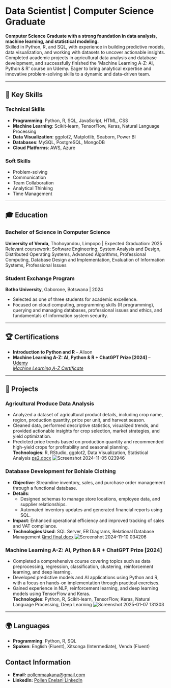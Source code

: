 


# Data Scientist | Computer Science Graduate

**Computer Science Graduate with a strong foundation in data analysis, machine learning, and statistical modeling.**  
Skilled in Python, R, and SQL, with experience in building predictive models, data visualization, and working with datasets to uncover actionable insights. Completed academic projects in agricultural data analysis and database development, and successfully finished the 'Machine Learning A-Z: AI, Python & R' course on Udemy. Eager to bring analytical expertise and innovative problem-solving skills to a dynamic and data-driven team.

---

## 📌 Key Skills

### Technical Skills
- **Programming**: Python, R, SQL, JavaScript, HTML, CSS
- **Machine Learning**: Scikit-learn, TensorFlow, Keras, Natural Language Processing
- **Data Visualization**: ggplot2, Matplotlib, Seaborn, Power BI
- **Databases**: MySQL, PostgreSQL, MongoDB
- **Cloud Platforms**: AWS, Azure

### Soft Skills
- Problem-solving
- Communication
- Team Collaboration
- Analytical Thinking
- Time Management

---

## 🎓 Education

### Bachelor of Science in Computer Science  
**University of Venda**, Thohoyandou, Limpopo | Expected Graduation: 2025  
Relevant coursework: Software Engineering, System Analysis and Design, Distributed Operating Systems, Advanced Algorithms, Professional Computing, Database Design and Implementation, Evaluation of Information Systems, Professional Issues

### Student Exchange Program  
**Botho University**, Gaborone, Botswana | 2024  
- Selected as one of three students for academic excellence.  
- Focused on cloud computing, programming skills (R programming), querying and managing databases, professional issues and ethics, and fundamentals of information system security.

---

## 🏆 Certifications
- **Introduction to Python and R** – Alison
- **Machine Learning A-Z: AI, Python & R + ChatGPT Prize [2024]** –[ Udemy  
  *Machine Learning A-Z Certificate*
](https://www.udemy.com/certificate/UC-063e3127-6b7b-48a3-8322-3900e0fd6674/)
---

## 💼 Projects

### Agricultural Produce Data Analysis  
- Analyzed a dataset of agricultural product details, including crop name, region, production quantity, price per unit, and harvest season.  
- Cleaned data, performed descriptive statistics, visualized trends, and provided actionable insights for crop selection, market strategies, and yield optimization.  
- Predicted price trends based on production quantity and recommended high-yield crops for profitability and seasonal planning.  
**Technologies**: R, RStudio, ggplot2, Data Visualization, Statistical Analysis [ps2.docx](https://github.com/user-attachments/files/18331870/ps2.docx)
![Screenshot 2024-11-05 023946](https://github.com/user-attachments/assets/71a3c2fd-4ce1-4575-9938-7f1123c1bfc4)


### Database Development for Bohlale Clothing
- **Objective**: Streamline inventory, sales, and purchase order management through a functional database.
- **Details**:
  - Designed schemas to manage store locations, employee data, and supplier relationships.
  - Automated inventory updates and generated financial reports using SQL.
- **Impact**: Enhanced operational efficiency and improved tracking of sales and VAT compliance.
- **Technologies Used**: SQL Server, ER Diagrams, Relational Database Management [Qmd final.docx](https://github.com/user-attachments/files/18348312/Qmd.final.docx)
![Screenshot 2024-11-10 034206](https://github.com/user-attachments/assets/9dff9785-b245-41dc-8eab-f7880c458396)


### Machine Learning A-Z: AI, Python & R + ChatGPT Prize [2024]  
- Completed a comprehensive course covering topics such as data preprocessing, regression, classification, clustering, reinforcement learning, and deep learning.  
- Developed predictive models and AI applications using Python and R, with a focus on hands-on implementation through practical exercises.  
- Gained experience in NLP, reinforcement learning, and deep learning models using TensorFlow and Keras.  
**Technologies**: Python, R, Scikit-learn, TensorFlow, Keras, Natural Language Processing, Deep Learning
![Screenshot 2025-01-07 131303](https://github.com/user-attachments/assets/d833a586-ae46-4eaa-95a0-c02bff38d8d0)


---

## 🌍 Languages
- **Programming**: Python, R, SQL
- **Spoken**: English (Fluent), Xitsonga (Intermediate), Venda (Fluent)

## Contact Information
- **Email:** [pollenmaakana@gmail.com](mailto:pollenmaakana@gmail.com)
- **LinkedIn:** [Pollen Enelani LinkedIn](https://www.linkedin.com/in/pollen-enelani-96b860256)




